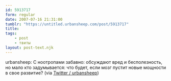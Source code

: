 ```yaml
---
id: 5913717
form: regular
date: 2007-07-16 21:31:00
tumblr: "https://untitled.urbansheep.com/post/5913717"
title:
tags:
    - post
    - твиты
layout: post-text.njk
---
```


<p>urbansheep: С ноотропами забавно: обсуждают вред и бесполезность, но мало кто задумывается: что будет, если мозг пустит новые мощности в свое развитие? (via <a href="http://twitter.com/urbansheep/statuses/152807242">Twitter / urbansheep</a>)</p>

